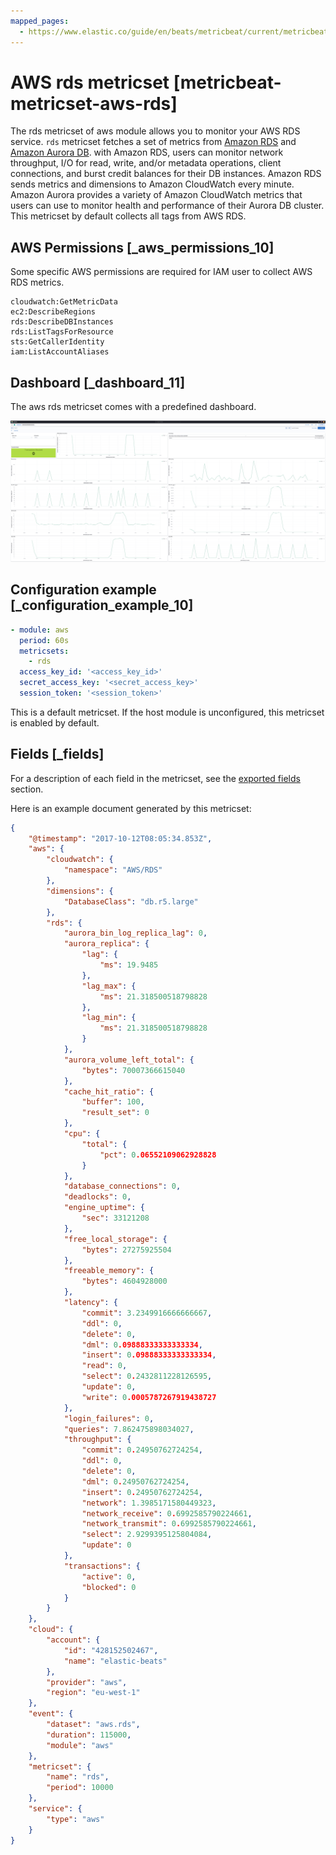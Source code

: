 ```yaml
---
mapped_pages:
  - https://www.elastic.co/guide/en/beats/metricbeat/current/metricbeat-metricset-aws-rds.html
---
```


<!-- This file is generated! See scripts/docs_collector.py -->

# AWS rds metricset [metricbeat-metricset-aws-rds]

The rds metricset of aws module allows you to monitor your AWS RDS service. `rds` metricset fetches a set of metrics from [Amazon RDS](https://docs.aws.amazon.com/AmazonRDS/latest/UserGuide/MonitoringOverview.html) and [Amazon Aurora DB](https://docs.aws.amazon.com/AmazonRDS/latest/AuroraUserGuide/Aurora.Monitoring.html). with Amazon RDS, users can monitor network throughput, I/O for read, write, and/or metadata operations, client connections, and burst credit balances for their DB instances. Amazon RDS sends metrics and dimensions to Amazon CloudWatch every minute. Amazon Aurora provides a variety of Amazon CloudWatch metrics that users can use to monitor health and performance of their Aurora DB cluster. This metricset by default collects all tags from AWS RDS.


## AWS Permissions [_aws_permissions_10]

Some specific AWS permissions are required for IAM user to collect AWS RDS metrics.

```
cloudwatch:GetMetricData
ec2:DescribeRegions
rds:DescribeDBInstances
rds:ListTagsForResource
sts:GetCallerIdentity
iam:ListAccountAliases
```


## Dashboard [_dashboard_11]

The aws rds metricset comes with a predefined dashboard.

![metricbeat aws rds overview](images/metricbeat-aws-rds-overview.png)


## Configuration example [_configuration_example_10]

```yaml
- module: aws
  period: 60s
  metricsets:
    - rds
  access_key_id: '<access_key_id>'
  secret_access_key: '<secret_access_key>'
  session_token: '<session_token>'
```

This is a default metricset. If the host module is unconfigured, this metricset is enabled by default.

## Fields [_fields]

For a description of each field in the metricset, see the [exported fields](/reference/metricbeat/exported-fields-aws.md) section.

Here is an example document generated by this metricset:

```json
{
    "@timestamp": "2017-10-12T08:05:34.853Z",
    "aws": {
        "cloudwatch": {
            "namespace": "AWS/RDS"
        },
        "dimensions": {
            "DatabaseClass": "db.r5.large"
        },
        "rds": {
            "aurora_bin_log_replica_lag": 0,
            "aurora_replica": {
                "lag": {
                    "ms": 19.9485
                },
                "lag_max": {
                    "ms": 21.318500518798828
                },
                "lag_min": {
                    "ms": 21.318500518798828
                }
            },
            "aurora_volume_left_total": {
                "bytes": 70007366615040
            },
            "cache_hit_ratio": {
                "buffer": 100,
                "result_set": 0
            },
            "cpu": {
                "total": {
                    "pct": 0.06552109062928828
                }
            },
            "database_connections": 0,
            "deadlocks": 0,
            "engine_uptime": {
                "sec": 33121208
            },
            "free_local_storage": {
                "bytes": 27275925504
            },
            "freeable_memory": {
                "bytes": 4604928000
            },
            "latency": {
                "commit": 3.2349916666666667,
                "ddl": 0,
                "delete": 0,
                "dml": 0.09888333333333334,
                "insert": 0.09888333333333334,
                "read": 0,
                "select": 0.2432811228126595,
                "update": 0,
                "write": 0.0005787267919438727
            },
            "login_failures": 0,
            "queries": 7.862475898034027,
            "throughput": {
                "commit": 0.24950762724254,
                "ddl": 0,
                "delete": 0,
                "dml": 0.24950762724254,
                "insert": 0.24950762724254,
                "network": 1.3985171580449323,
                "network_receive": 0.6992585790224661,
                "network_transmit": 0.6992585790224661,
                "select": 2.9299395125804084,
                "update": 0
            },
            "transactions": {
                "active": 0,
                "blocked": 0
            }
        }
    },
    "cloud": {
        "account": {
            "id": "428152502467",
            "name": "elastic-beats"
        },
        "provider": "aws",
        "region": "eu-west-1"
    },
    "event": {
        "dataset": "aws.rds",
        "duration": 115000,
        "module": "aws"
    },
    "metricset": {
        "name": "rds",
        "period": 10000
    },
    "service": {
        "type": "aws"
    }
}
```
